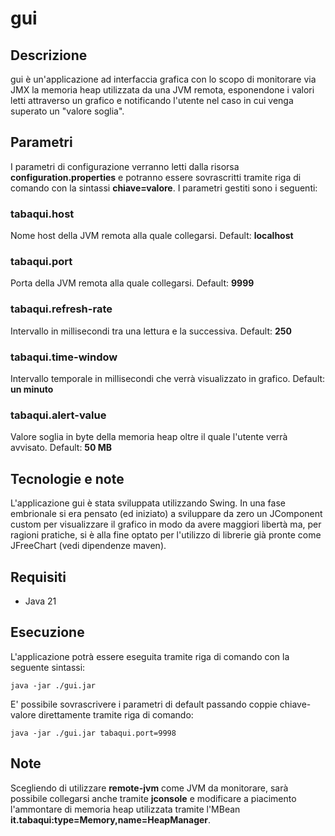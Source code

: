 # gui
## Descrizione
gui è un'applicazione ad interfaccia grafica con lo scopo di monitorare via JMX la memoria heap utilizzata da una JVM remota, esponendone i valori letti attraverso un grafico e notificando l'utente nel caso in cui venga superato un "valore soglia".
## Parametri
I parametri di configurazione verranno letti dalla risorsa **configuration.properties** e potranno essere sovrascritti tramite riga di comando con la sintassi **chiave=valore**. I parametri gestiti sono i seguenti:
### tabaqui.host
Nome host della JVM remota alla quale collegarsi. Default: **localhost**
### tabaqui.port
Porta della JVM remota alla quale collegarsi. Default: **9999**
### tabaqui.refresh-rate
Intervallo in millisecondi tra una lettura e la successiva. Default: **250**
### tabaqui.time-window
Intervallo temporale in millisecondi che verrà visualizzato in grafico. Default: **un minuto**
### tabaqui.alert-value
Valore soglia in byte della memoria heap oltre il quale l'utente verrà avvisato. Default: **50 MB**
## Tecnologie e note
L'applicazione gui è stata sviluppata utilizzando Swing. In una fase embrionale si era pensato (ed iniziato) a sviluppare da zero un JComponent custom per visualizzare il grafico in modo da avere maggiori libertà ma, per ragioni pratiche, si è alla fine optato per l'utilizzo di librerie già pronte come JFreeChart (vedi dipendenze maven).
## Requisiti
* Java 21
## Esecuzione
L'applicazione potrà essere eseguita tramite riga di comando con la seguente sintassi:
```
java -jar ./gui.jar
```
E' possibile sovrascrivere i parametri di default passando coppie chiave-valore direttamente tramite riga di comando:
```
java -jar ./gui.jar tabaqui.port=9998
```
## Note
Scegliendo di utilizzare **remote-jvm** come JVM da monitorare, sarà possibile collegarsi anche tramite **jconsole** e modificare a piacimento l'ammontare di memoria heap utilizzata tramite l'MBean **it.tabaqui:type=Memory,name=HeapManager**.
